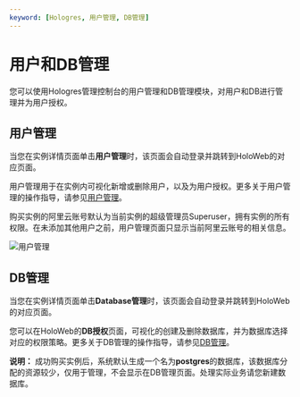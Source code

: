 ```yaml
---
keyword: [Hologres, 用户管理, DB管理]
---
```


# 用户和DB管理

您可以使用Hologres管理控制台的用户管理和DB管理模块，对用户和DB进行管理并为用户授权。

## 用户管理

当您在实例详情页面单击**用户管理**时，该页面会自动登录并跳转到HoloWeb的对应页面。

用户管理用于在实例内可视化新增或删除用户，以及为用户授权。更多关于用户管理的操作指导，请参见[用户管理](/cn.zh-CN/连接开发工具/HoloWeb/系统管理/用户管理.md)。

购买实例的阿里云账号默认为当前实例的超级管理员Superuser，拥有实例的所有权限。在未添加其他用户之前，用户管理页面只显示当前阿里云账号的相关信息。

![用户管理](https://static-aliyun-doc.oss-accelerate.aliyuncs.com/assets/img/zh-CN/2447041261/p168561.png)

## DB管理

当您在实例详情页面单击**Database管理**时，该页面会自动登录并跳转到HoloWeb的对应页面。

您可以在HoloWeb的**DB授权**页面，可视化的创建及删除数据库，并为数据库选择对应的权限策略。更多关于DB管理的操作指导，请参见[DB管理](/cn.zh-CN/连接开发工具/HoloWeb/系统管理/DB管理.md)。

**说明：** 成功购买实例后，系统默认生成一个名为**postgres**的数据库，该数据库分配的资源较少，仅用于管理，不会显示在DB管理页面。处理实际业务请您新建数据库。

